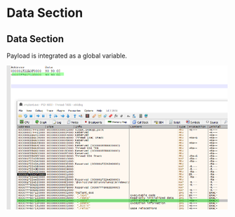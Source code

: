 # Data Section

## Data Section

Payload is integrated as a global variable.

![](../../../../../.gitbook/assets/fee83f299d9d47458e62c12022126916.png)


